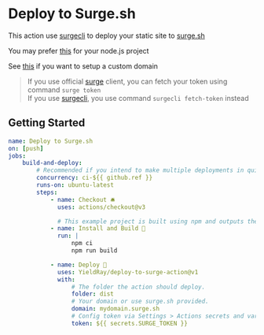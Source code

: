 # Deploy to Surge.sh

This action use [surgecli](https://github.com/YieldRay/surgecli) to deploy your static site to [surge.sh](https://surge.sh/)

You may prefer [this](https://github.com/yavisht/deploy-via-surge.sh-github-action-template) for your node.js project

See [this](https://surge.sh/help/adding-a-custom-domain) if you want to setup a custom domain

> If you use official [surge](https://github.com/sintaxi/surge) client, you can fetch your token using command `surge token`  
> If you use [surgecli](https://github.com/YieldRay/surgecli), you use command `surgecli fetch-token` instead

## Getting Started

```yml
name: Deploy to Surge.sh
on: [push]
jobs:
    build-and-deploy:
        # Recommended if you intend to make multiple deployments in quick succession.
        concurrency: ci-${{ github.ref }}
        runs-on: ubuntu-latest
        steps:
            - name: Checkout 🛎️
              uses: actions/checkout@v3

              # This example project is built using npm and outputs the result to the 'build' folder. Replace with the commands required to build your project, or remove this step entirely if your site is pre-built.
            - name: Install and Build 🔧
              run: |
                  npm ci
                  npm run build

            - name: Deploy 🚀
              uses: YieldRay/deploy-to-surge-action@v1
              with:
                  # The folder the action should deploy.
                  folder: dist
                  # Your domain or use surge.sh provided.
                  domain: mydomain.surge.sh
                  # Config token via Settings > Actions secrets and variables
                  token: ${{ secrets.SURGE_TOKEN }}
```
